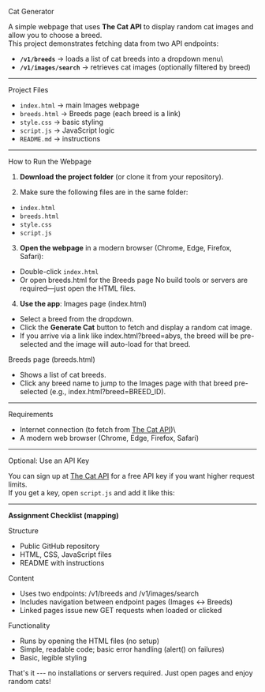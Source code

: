 Cat Generator 

A simple webpage that uses **The Cat API** to display random cat images
and allow you to choose a breed.\
This project demonstrates fetching data from two API endpoints:

-   **`/v1/breeds`** → loads a list of cat breeds into a dropdown menu\
-   **`/v1/images/search`** → retrieves cat images (optionally filtered
    by breed)

------------------------------------------------------------------------

Project Files

-   `index.html` → main Images webpage
-   `breeds.html` → Breeds page (each breed is a link)
-   `style.css` → basic styling
-   `script.js` → JavaScript logic
-   `README.md` → instructions

------------------------------------------------------------------------

How to Run the Webpage

1.  **Download the project folder** (or clone it from your repository).

2.  Make sure the following files are in the same folder:

-   `index.html`
-   `breeds.html`
-   `style.css`
-   `script.js`

3.  **Open the webpage** in a modern browser (Chrome, Edge, Firefox, Safari):

-   Double-click `index.html`
-   Or open breeds.html for the Breeds page
No build tools or servers are required—just open the HTML files.

4.  **Use the app**:
Images page (index.html)

-   Select a breed from the dropdown.
-   Click the **Generate Cat** button to fetch and display a random cat image.
-   If you arrive via a link like index.html?breed=abys, the breed will be pre-selected and the image will auto-load for that breed.

Breeds page (breeds.html)

-   Shows a list of cat breeds.
-   Click any breed name to jump to the Images page with that breed pre-selected (e.g., index.html?breed=BREED_ID).
------------------------------------------------------------------------

Requirements

-   Internet connection (to fetch from [The Cat
    API](https://thecatapi.com))\
-   A modern web browser (Chrome, Edge, Firefox, Safari)

------------------------------------------------------------------------
Optional: Use an API Key

You can sign up at [The Cat API](https://thecatapi.com) for a free API
key if you want higher request limits.\
If you get a key, open `script.js` and add it like this:

------------------------------------------------------------------------
**Assignment Checklist (mapping)**

Structure

- Public GitHub repository
- HTML, CSS, JavaScript files
- README with instructions

Content

- Uses two endpoints: /v1/breeds and /v1/images/search
- Includes navigation between endpoint pages (Images ↔ Breeds)
- Linked pages issue new GET requests when loaded or clicked

Functionality

- Runs by opening the HTML files (no setup)
- Simple, readable code; basic error handling (alert() on failures)
- Basic, legible styling

That's it --- no installations or servers required. Just open
pages and enjoy random cats!
